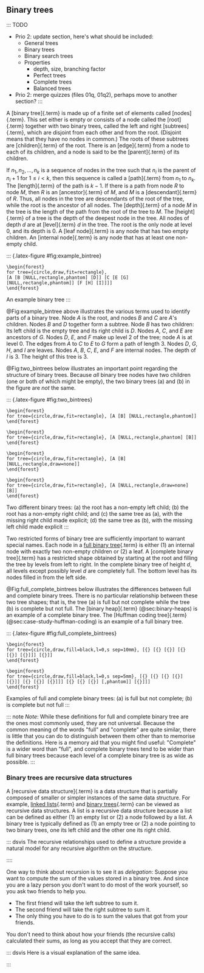 
## Binary trees

::: TODO
- Prio 2: update section, here's what should be included:
    - General trees
    - Binary trees
    - Binary search trees
    - Properties
        - depth, size, branching factor
        - Perfect trees
        - Complete trees
        - Balanced trees
- Prio 2: merge quizzes (files 01q, 01q2), perhaps move to another section?
:::

A [binary tree]{.term} is made up of a finite
set of elements called [nodes]{.term}.
This set either is empty or consists of a node called the
[root]{.term} together with two binary trees,
called the left and right [subtrees]{.term}, which are disjoint from each other and from the root.
(Disjoint means that they have no nodes in common.) The roots of these
subtrees are [children]{.term} of the
root. There is an [edge]{.term} from a node to
each of its children, and a node is said to be the
[parent]{.term} of its children.

If $n_1, n_2, ..., n_k$ is a sequence of nodes in the tree such that
$n_i$ is the parent of $n_i+1$ for $1 \leq i < k$, then this sequence is
called a [path]{.term} from $n_1$ to $n_k$. The
[length]{.term} of the path is $k-1$. If there
is a path from node $R$ to node $M$, then $R$ is an
[ancestor]{.term} of $M$, and $M$ is a
[descendant]{.term} of $R$. Thus, all nodes in
the tree are descendants of the root of the tree, while the root is the
ancestor of all nodes. The [depth]{.term} of a
node $M$ in the tree is the length of the path from the root of the tree
to $M$. The [height]{.term} of a tree is the
depth of the deepest node in the tree. All nodes of depth $d$ are at
[level]{.term} $d$ in the tree. The root is the
only node at level 0, and its depth is 0. A
[leaf node]{.term} is any node that has two
empty children. An [internal node]{.term} is any
node that has at least one non-empty child.

::: {.latex-figure #fig:example_bintree}
```
\begin{forest}
for tree={circle,draw,fit=rectangle},
[A [B [NULL,rectangle,phantom] [D]] [C [E [G] [NULL,rectangle,phantom]] [F [H] [I]]]]
\end{forest}
```

An example binary tree
:::

@Fig:example_bintree above illustrates
the various terms used to identify parts of a binary tree.
Node $A$ is the root, and nodes $B$ and $C$ are $A$'s children.
Nodes $B$ and $D$ together form a subtree. Node $B$ has two
children: Its left child is the empty tree and its right child is $D$.
Nodes $A$, $C$, and $E$ are ancestors of $G$. Nodes $D$, $E$, and $F$
make up level 2 of the tree; node $A$ is at level 0. The edges from $A$
to $C$ to $E$ to $G$ form a path of length 3. Nodes $D$, $G$, $H$, and
$I$ are leaves. Nodes $A$, $B$, $C$, $E$, and $F$ are internal nodes.
The depth of $I$ is 3. The height of this tree is 3.


@Fig:two_bintrees below illustrates an important
point regarding the structure of binary trees. Because *all* binary tree
nodes have two children (one or both of which might be empty), the two
binary trees (a) and (b) in the figure are *not* the same.

::: {.latex-figure #fig:two_bintrees}
```
\begin{forest}
for tree={circle,draw,fit=rectangle}, [A [B] [NULL,rectangle,phantom]]
\end{forest}
```
```
\begin{forest}
for tree={circle,draw,fit=rectangle}, [A [NULL,rectangle,phantom] [B]]
\end{forest}
```
```
\begin{forest}
for tree={circle,draw,fit=rectangle}, [A [B] [NULL,rectangle,draw=none]]
\end{forest}
```
```
\begin{forest}
for tree={circle,draw,fit=rectangle}, [A [NULL,rectangle,draw=none] [B]]
\end{forest}
```

Two different binary trees:
(a) the root has a non-empty left child;
(b) the root has a non-empty right child; and
(c) the same tree as (a), with the missing right child made explicit;
(d) the same tree as (b), with the missing left child made explicit
:::

Two restricted forms of binary tree are sufficiently important to
warrant special names. Each node in a
[full binary tree](#full-tree){.term} is either
(1) an internal node with exactly two non-empty children or (2) a leaf.
A [complete binary tree]{.term} has a restricted
shape obtained by starting at the root and filling the tree by levels
from left to right. In the complete binary tree of height $d$, all
levels except possibly level $d$ are completely full. The bottom level
has its nodes filled in from the left side.

@Fig:full_complete_bintrees below illustrates
the differences between full and complete binary trees. There is no
particular relationship between these two tree shapes; that is, the tree (a) is
full but not complete while the tree (b) is complete but not full.
The [binary heap]{.term} (@sec:binary-heaps) is an example of a complete binary tree.
The [Huffman coding tree]{.term} (@sec:case-study-huffman-coding) is an example of a full binary tree.

::: {.latex-figure #fig:full_complete_bintrees}
```
\begin{forest}
for tree={circle,draw,fill=black,l=0,s sep=10mm}, [{} [{} [{}] [{} [{}] [{}]]] [{}]]
\end{forest}
```
```
\begin{forest}
for tree={circle,draw,fill=black,l=0,s sep=5mm}, [{} [{} [{} [{}] [{}]] [{} [{}] [{}]]] [{} [{} [{}] [,phantom]] [{}]]]
\end{forest}
```

Examples of full and complete binary trees:
(a) is full but not complete; (b) is complete but not full
:::

::: note
*Note*: While these definitions for full and complete binary tree are the
ones most commonly used, they are not universal. Because the common
meaning of the words "full" and "complete" are quite similar,
there is little that you can do to distinguish between them other
than to memorise the definitions. Here is a memory aid that you
might find useful: "Complete" is a wider word than "full", and
complete binary trees tend to be wider than full binary trees
because each level of a complete binary tree is as wide as possible.
:::


### Binary trees are recursive data structures

A [recursive data structure]{.term} is a data
structure that is partially composed of smaller or simpler instances of
the same data structure. For example,
[linked lists](#linked-list){.term} and
[binary trees](#binary-tree){.term} can be
viewed as recursive data structures. A list is a recursive data
structure because a list can be defined as either (1) an empty list or
(2) a node followed by a list. A binary tree is typically defined as (1)
an empty tree or (2) a node pointing to two binary trees, one its left
child and the other one its right child.

::: dsvis
The recursive relationships used to define a structure provide a natural
model for any recursive algorithm on the structure.

<inlineav id="ListRecDSCON" src="Binary/ListRecDSCON.js" name="Binary/ListRecDSCON" links="Binary/RecursiveDSCON.css" static/>

<inlineav id="BinRecDSCON" src="Binary/BinRecDSCON.js" name="Binary/BinRecDSCON" links="Binary/RecursiveDSCON.css" static/>
::::

One way to think about recursion is to see it as *delegation*:
Suppose you want to compute the sum of the values stored in a binary tree.
And since you are a lazy person you don't want to do most of the work yourself, so you ask two friends to help you.

- The first friend will take the left subtree to sum it.
- The second friend will take the right subtree to sum it.
- The only thing you have to do is to sum the values that got from your friends.

You don't need to think about how your friends (the recursive calls) calculated their sums, as long as you accept that they are correct.

::: dsvis
Here is a visual explanation of the same idea.

<inlineav id="SumBinaryTreeCON" src="Binary/SumBinaryTreeCON.js" name="Sum values in a Binary Tree Slide Show" links="Binary/RecursiveDSCON.css"/>
:::
